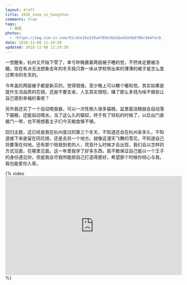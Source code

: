 ```yaml
---
layout: draft
title: 2018_snow_in_hangzhou
comments: true
tags:
  - 随笔
photos:
  - 'https://img.vim-cn.com/93/a5e19a319a4789e3b41bed2e56d706c944fec8.jpg'
date: 2018-12-08 11:29:58
updated: 2018-12-08 11:29:58
---
```


一觉醒来，杭州又开始下雪了，幸亏昨晚裹着两层被子睡的觉，不然肯定要被冻醒。现在有点无法想象去年的冬天我只靠一床从学校带出来的薄薄的被子是怎么度过寒冷的冬天的。

今年盖的两层被子都是新买的，觉得很值，至少晚上可以睡个暖和觉。其实如果是提升生活品质的花销，还是不要去省，人生其实很短，赚了那么多钱为啥不做些让自己感到幸福的事呢？

另外我还买了一个自动喂食器，可以一次性倒入很多猫粮，盆里面没粮就会自动落下猫粮，还能自动喂水。当了这么久的猫奴，终于有了轻松的时候了，以后出门直接门一带，也不用想着主子们今天粮食够不够。

回归主题，这已经是我在杭州度过的第三个冬天，不知道还会在杭州呆多久，不知道接下来是留在同花顺，还是去另一个地方。就像这漫天飞舞的雪花，不知道自己将要落在何地。还有那个陪我到老的人，究竟什么时候才会出现，我们会以怎样的方式见面，在哪里见面。这一年里我学了好多东西，我不敢保证自己能以一个王子的身份遇见你，但是我会尽我所能把自己打造得更好，希望那个时候你倾心与我，我也能爱你入骨。

{% video <iframe width="560" height="315" src="https://file.lantingshucheng.com/1544261721376-420a1140-7b11-4583-89f4-dc097bb31797.mp4" frameborder="0" gesture="media" allow="encrypted-media" allowfullscreen></iframe> %}
